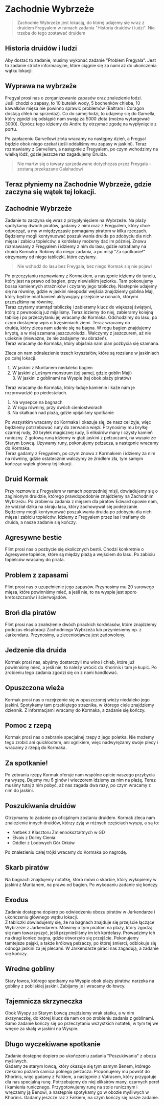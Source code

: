 # Zachodnie Wybrzeże

> Zachodnie Wybrzeże jest lokacją, do której udajemy się wraz z druidem Fregyalem w ramach zadania "Historia druidów i ludzi". Nie trzeba do tego zostawać druidem

## Historia druidów i ludzi

Aby dostać to zadanie, musimy wykonać zadanie "Problem Fregyala".
Jest to zadanie stricte informacyjne, które ciągnie się za nami aż do ukończenia wątku lokacji.

## Wyprawa na wybrzeże

Fregyal prosi nas o zorganizowanie zapasów oraz znalezienie łodzi.  
Jeśli chodzi o zapasy, to 10 butelek wody, 5 bochenków chleba, 10 kawałków mięsa nie powinno sprawić problemów (Baltram i Coragon dostają chleb na sprzedaż). Co do samej łodzi, to udajemy się do Garvella, który zgodzi się odstąpić nam swoją za 5000 złota (można wytargować 3000). Oprócz tego idziemy do Andre by otrzymać zgodę na wypłynięcie z portu.

Po zapłaceniu Garvellowi złota wracamy na następny dzień, a Fregyal będzie obok niego czekał (jeśli oddaliśmy mu zapasy w jaskini). Teraz rozmawiamy z Garvellem, a następnie z Fregyalem, po czym wchodzimy na wielką łódź, gdzie jeszcze raz zagadujemy Druida.
> Nie martw się o towary sprzedawane dotychczas przez Freygala - zostaną przekazane Galahadowi

## Teraz płyniemy na Zachodnie Wybrzeże, gdzie zaczyna się wątek tej lokacji.

## Zachodnie Wybrzeże

Zadanie to zaczyna się wraz z przypłynięciem na Wybrzeże. Na plaży spotykamy dwóch piratów, gadamy z nimi oraz z Fregyalem, który chce odpocząć, a my w międzyczasie pomagamy piratom w kilku rzeczach. Będziemy mogli kontynuować poszukiwania druida po zdobyciu dla nich mięsa i zabiciu topielców, a kordelasy możemy dać im później. Znowu rozmawiamy z Fregyalem i idziemy z nim do lasu, gdzie natrafiamy na druida Kormaka. Robimy dla niego zadania, a po misji "Za spotkanie!" otrzymamy od niego tabliczki, które czytamy.
> Nie wchodź do lasu bez Freygala, bez niego Kormak się nie pojawi

Po przeczytaniu rozmawiamy z Kormakiem, a następnie idziemy do tunelu, który jest na prawo od bagien, przy niewielkim jeziorku. Tam pokonujemy bossa kamiennych strażników i czytamy jego tabliczkę. Następnie udajemy się na równiny, gdzie w jaskini nieopodal wejścia znajdziemy goblina Maji, który będzie miał kamień aktywujący przejście w ruinach, którymi przeszliśmy na równinę.  
Teraz czytamy stamtąd tabliczkę i zabieramy klucz do większej świątyni, którą z pewnością już mijaliśmy. Teraz idziemy do niej, zabieramy kolejną tablicę i po przeczytaniu jej wracamy do Kormaka. Odchodzimy do lasu, po czym dostajemy wpis o trzęsieniach ziemi. Teraz wracamy do  
druida, który zleca nam udanie się na bagna. W rogu bagien znajdujemy kryptę, a w niej szamana jaszczuroludzi. Walczymy z jaszczurem, aż nie ucieknie (nieważne, że nie zadajemy mu obrażeń).  
Teraz wracamy do Kormaka, który objaśnia nam plan pozbycia się szamana.

Zleca on nam odnalezienie trzech kryształów, które są rozsiane w jaskiniach po całej lokacji.

1. W jaskini z Muritanem niedaleko bagien
2. W jaskini z Leśnym monstrum (tej samej, gdzie goblin Maji)  
   3\. W jaskini z goblinami na Wyspie (tej obok plaży piratów)

Teraz wracamy do Kormaka, który ładuje kamienie i każe nam je rozprowadzić po piedestałach.

1. Na wysepce na bagnach
2. W rogu równiny, przy dwóch cieniostworach
3. Na skałkach nad plażą, gdzie opijaliśmy spotkanie

Po wszystkim wracamy do Kormaka i okazuje się, że nasz cel żyje, więc będziemy potrzebować runy do zerwania więzi. Przynosimy mu bryłkę czarnej rudy, 20 bryłek magicznej rudy, 5 eliksirów many i czysty kamień runiczny. Z gotową runą idziemy w głąb jaskini z pełzaczami, na wyspie ze Starym Łowcą. Używamy runy, pokonujemy pełzacza, a następnie wracamy do Kormaka.  
Teraz gadamy z Fregyalem, po czym znowu z Kormakiem i idziemy za nim na równiny, gdzie ostatecznie walczymy ze źródłem zła, tym samym kończąc wątek główny tej lokacji.

## Druid Kormak

Przy rozmowie z Fregyalem w ramach poprzedniej misji, dowiadujemy się o zaginionym druidzie, którego prawdopodobnie znajdziemy na Zachodnim Wybrzeżu. Po zrobieniu zadania z mięsem dla piratów Edward opowie nam, że widział dzika na skraju lasu, który zachowywał się podejrzanie. Będziemy mogli kontynuować poszukiwania druida po zdobyciu dla nich mięsa i zabiciu topielców. Idziemy z Fregyalem przez las i trafiamy do druida, a nasze zadanie się kończy.

## Agresywne bestie

Flint prosi nas o pozbycie się okolicznych bestii. Chodzi konkretnie o Agresywne topielce, które są między plażą a wejściem do lasu. Po zabiciu topielców wracamy do pirata.

## Problem z zapasami

Flint prosi nas o uzupełnienie jego zapasów. Przynosimy mu 20 surowego mięsa, które powinniśmy mieć, a jeśli nie, to na wyspie jest sporo kretoszczurów i ścierwojadów.

## Broń dla piratów

Flint prosi nas o znalezienie dwóch pirackich kordelasów, które znajdziemy podczas eksploracji Zachodniego Wybrzeża lub przyniesiemy np. z Jarkendaru. Przynosimy, a zleceniodawca jest zadowolony.

## Jedzenie dla druida

Kormak prosi nas, abyśmy dostarczyli mu wino i chleb, które już powinniśmy mieć, a jeśli nie, to należy wrócić do Khorinis i tam je kupić. Po zrobieniu tego zadania zgodzi się on z nami handlować.

## Opuszczona wieża

Kormak prosi nas o rozejrzenie się w opuszczonej wieży niedaleko jego jaskini. Spotykamy tam przeklętego strażnika, w którego ciele znajdziemy dziennik. Z informacjami wracamy do Kormaka, a zadanie się kończy.

## Pomoc z rzepą

Kormak prosi nas o zebranie specjalnej rzepy z jego poletka. Nie możemy tego zrobić ani quicklootem, ani ognikiem, więc nadwyrężamy swoje plecy i wracamy z rzepą do Kormaka.

## Za spotkanie!

Po zebraniu rzepy Kormak oferuje nam wspólne opicie naszego przybycia na wyspę. Dajemy mu 6 ginów i wieczorem idziemy za nim na plażę. Teraz musimy tutaj z nim pobyć, aż nas zagada dwa razy, po czym wracamy z nim do jaskini.

## Poszukiwania druidów

Otrzymamy to zadanie po oficjalnym zostaniu druidem. Kormak zleca nam znalezienie innych druidów, którzy żyją w różnych częściach wyspy, a są to:  
- Netbek z Klasztoru Zmiennokształtnych w GD
- Elvais z Doliny Cienia
- Oddler z Lodowych Gór Orków

Po znalezieniu całej trójki wracamy do Kormaka po nagrodę.

## Skarb piratów

Na bagnach znajdujemy notatkę, która mówi o skarbie, który wykopiemy w jaskini z Muritanem, na prawo od bagien. Po wykopaniu zadanie się kończy.

## Exodus

Zadanie dostępne dopiero po odwiedzeniu obozu piratów w Jarkendarze i ukończeniu głównego wątku lokacji.  
Z tabliczki dowiadujemy się, że na bagnach znajduje się przejście łączące Wybrzeże z Jarkendarem. Mówimy o tym piratom na plaży, który zgodzą się nam towarzyszyć, jeśli przynieśliśmy im ich kordelasy. Prowadzimy ich na drugi koniec bagna, gdzie otworzyło się przejście. Pokonujemy tamtejsze pająki, a także królową pełzaczy, po której śmierci, odblokuje się odnoga jaskini za jej plecami. W Jarkendarze piraci nas zagadują, a zadanie się kończy.

## Wredne gobliny

Stary łowca, którego spotkamy na Wyspie obok plaży piratów, narzeka na gobliny z pobliskiej jaskini. Zabijamy je i wracamy do łowcy.

## Tajemnicza skrzyneczka

Obok Wyspy ze Starym Łowcą znajdziemy wrak statku, a w nim skrzyneczkę, do której klucz da nam on po zrobieniu zadania z goblinami. Samo zadanie kończy się po przeczytaniu wszystkich notatek, w tym tej we wnęce za skałą w jaskini na Wyspie.

## Długo wyczekiwane spotkanie

Zadanie dostępne dopiero po ukończeniu zadania "Poszukiwania" z obozu myśliwych.  
Gadamy ze starym łowcą, który okazuje się tym samym Benem, którego rzekomo pożarła samica polnego pełzacza. Proponujemy mu powrót do Khorinis, więc gadamy z Falkiem, a następnie z Vatrasem, który przygotuje dla nas specjalną runę. Potrzebujemy do niej eliksirów many, czarnych pereł i kamienia runicznego. Przygotowujemy runę na stole runicznym i wręczamy ją Benowi, a następnie spotykamy go w obozie myśliwych w Khorinis. Gadamy jeszcze raz z Falkiem, na czym kończy się nasze zadanie.
